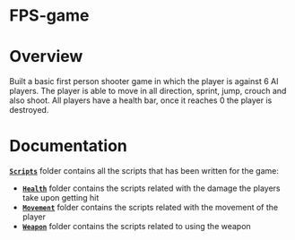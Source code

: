 # FPS-game
# Overview
Built a basic first person shooter game in which the player is against 6 AI players. The player is able to move in all direction, sprint, jump, crouch and also shoot. All players have a health bar, once it reaches 0 the player is destroyed.  
# Documentation

[**`Scripts`**](Scripts) folder contains all the scripts that has been written for the game:  
 - [**`Health`**](Scripts\Health) folder contains the scripts related with the damage the players take upon getting hit
 - [**`Movement`**](Scripts\Movement) folder contains the scripts related with the movement of the player
 - [**`Weapon`**](Scripts\Weapon) folder contains the scripts related to using the weapon
 
